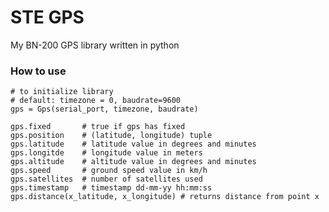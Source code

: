 # STE GPS
My BN-200 GPS library written in python
### How to use
    # to initialize library 
    # default: timezone = 0, baudrate=9600
    gps = Gps(serial_port, timezone, baudrate)     
    
    gps.fixed       # true if gps has fixed
    gps.position    # (latitude, longitude) tuple
    gps.latitude    # latitude value in degrees and minutes
    gps.longitde    # longitude value in meters    
    gps.altitude    # altitude value in degrees and minutes
    gps.speed       # ground speed value in km/h
    gps.satellites  # number of satellites used
    gps.timestamp   # timestamp dd-mm-yy hh:mm:ss
    gps.distance(x_latitude, x_longitude) # returns distance from point x